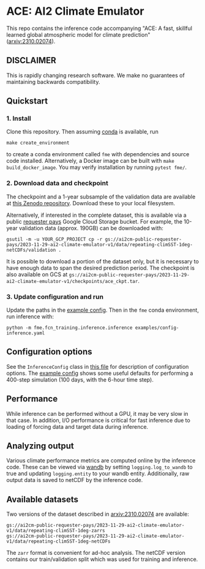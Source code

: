 # ACE: AI2 Climate Emulator
This repo contains the inference code accompanying "ACE: A fast, skillful learned global atmospheric model for climate prediction" ([arxiv:2310.02074](https://arxiv.org/abs/2310.02074)).

## DISCLAIMER
This is rapidly changing research software. We make no guarantees of maintaining backwards compatibility.

## Quickstart

### 1. Install

Clone this repository. Then assuming [conda](https://docs.conda.io/en/latest/)
is available, run
```
make create_environment
```
to create a conda environment called `fme` with dependencies and source
code installed. Alternatively, a Docker image can be built with `make build_docker_image`.
You may verify installation by running `pytest fme/`.

### 2. Download data and checkpoint

The checkpoint and a 1-year subsample of the validation data are available at
[this Zenodo repository](https://zenodo.org/doi/10.5281/zenodo.10791086).
Download these to your local filesystem.

Alternatively, if interested in the complete dataset, this is available via a public
[requester pays](https://cloud.google.com/storage/docs/requester-pays)
Google Cloud Storage bucket. For example, the 10-year validation data (approx. 190GB)
can be downloaded with:
```
gsutil -m -u YOUR_GCP_PROJECT cp -r gs://ai2cm-public-requester-pays/2023-11-29-ai2-climate-emulator-v1/data/repeating-climSST-1deg-netCDFs/validation .
```
It is possible to download a portion of the dataset only, but it is necessary to have
enough data to span the desired prediction period. The checkpoint is also available on GCS at
`gs://ai2cm-public-requester-pays/2023-11-29-ai2-climate-emulator-v1/checkpoints/ace_ckpt.tar`.

### 3. Update configuration and run
Update the paths in the [example config](examples/config-inference.yaml). Then in the
`fme` conda environment, run inference with:
```
python -m fme.fcn_training.inference.inference examples/config-inference.yaml
```

## Configuration options
See the `InferenceConfig` class in [this file](fme/fme/fcn_training/inference/inference.py) for
description of configuration options. The [example config](examples/config-inference.yaml)
shows some useful defaults for performing a 400-step simulation (100 days, with the 6-hour time step).

## Performance
While inference can be performed without a GPU, it may be very slow in that case. In addition,
I/O performance is critical for fast inference due to loading of forcing data and target data
during inference.

## Analyzing output
Various climate performance metrics are computed online by the inference code. These can be viewed via
[wandb](https://wandb.ai) by setting `logging.log_to_wandb` to true and updating `logging.entity`
to your wandb entity. Additionally, raw output data is saved to netCDF by the inference code.

## Available datasets
Two versions of the dataset described in [arxiv:2310.02074](https://arxiv.org/abs/2310.02074)
are available:
```
gs://ai2cm-public-requester-pays/2023-11-29-ai2-climate-emulator-v1/data/repeating-climSST-1deg-zarrs
gs://ai2cm-public-requester-pays/2023-11-29-ai2-climate-emulator-v1/data/repeating-climSST-1deg-netCDFs
```
The `zarr` format is convenient for ad-hoc analysis. The netCDF version contains our
train/validation split which was used for training and inference.
